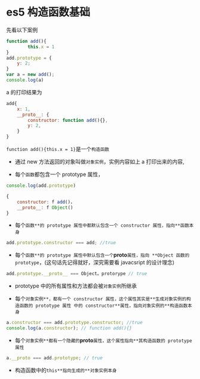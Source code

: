 # es5 构造函数基础

先看以下案例

```js
function add(){
        this.x = 1
}
add.prototype = {
    y: 2;
}
var a = new add();
console.log(a)
```

a 的打印结果为

```js
add{
    x: 1,
    __proto__: {
        constructor: function add(){},
        y: 2,
    }
}
```

`function add(){this.x = 1}`是一个`构造函数`

* 通过 new 方法返回的对象叫做`对象实例`，实例内容如上 a 打印出来的内容,

* 每个`函数`都包含一个 prototype 属性，

```js
console.log(add.prototype)

{
    constructor: f add()，
    __proto__: f Object()
}
```

* 每个`函数**的 prototype 属性中都默认包含一个 constructor 属性，指向**函数本身`

```js
add.prototype.constructor === add; //true
```

* 每个`函数**的 prototype 属性中默认包含一个`__proto__`属性，指向 **Object 函数的 prototype`，(这句话先记得就好，深究需要看 javacsript 的设计理念)

```js
add.prototype.__proto__ === Object。protorype // true
```

* prototype 中的所有属性和方法都会被`对象实例`所继承

* 每个`对象实例**，都有一个 constructor 属性，这个属性其实是**生成对象实例的构造函数的 prototype 属性 中的 constructor**属性，指向对象实例的**构造函数本身`

```js
a.constructor === add.prototype.constructor; //true
console.log(a.constructor); // function add(){}
```

* 每个`对象实例**都有一个隐藏的`__proto__`属性，这个属性指向**其构造函数的 prototype 属性`

```js
a.__proto === add.prototype; // true
```

* 构造函数中的`this**指向生成的**对象实例本身`

